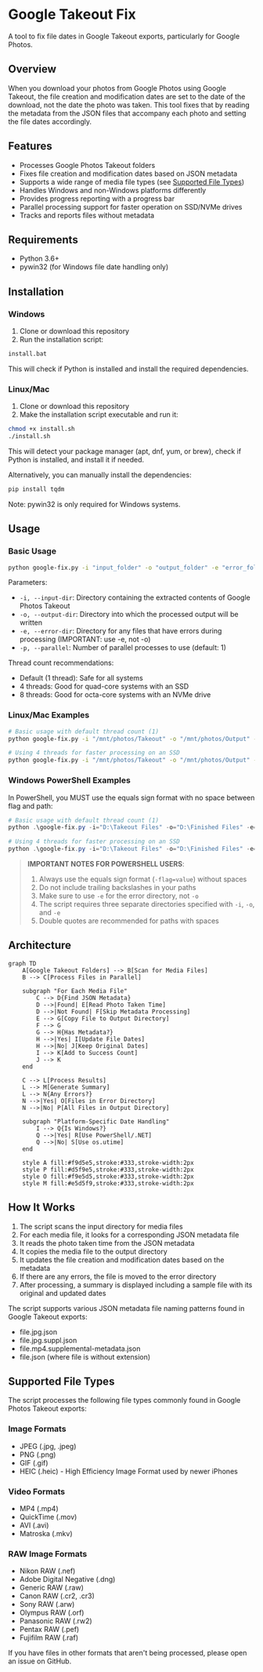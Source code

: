 # Google Takeout Fix

A tool to fix file dates in Google Takeout exports, particularly for Google Photos.

## Overview

When you download your photos from Google Photos using Google Takeout, the file creation and modification dates are set to the date of the download, not the date the photo was taken. This tool fixes that by reading the metadata from the JSON files that accompany each photo and setting the file dates accordingly.

## Features

- Processes Google Photos Takeout folders
- Fixes file creation and modification dates based on JSON metadata
- Supports a wide range of media file types (see [Supported File Types](#supported-file-types))
- Handles Windows and non-Windows platforms differently
- Provides progress reporting with a progress bar
- Parallel processing support for faster operation on SSD/NVMe drives
- Tracks and reports files without metadata

## Requirements

- Python 3.6+
- pywin32 (for Windows file date handling only)

## Installation

### Windows

1. Clone or download this repository
2. Run the installation script:

```cmd
install.bat
```

This will check if Python is installed and install the required dependencies.

### Linux/Mac

1. Clone or download this repository
2. Make the installation script executable and run it:

```bash
chmod +x install.sh
./install.sh
```

This will detect your package manager (apt, dnf, yum, or brew), check if Python is installed, and install it if needed.

Alternatively, you can manually install the dependencies:

```bash
pip install tqdm
```

Note: pywin32 is only required for Windows systems.

## Usage

### Basic Usage

```bash
python google-fix.py -i "input_folder" -o "output_folder" -e "error_folder" [-p threads]
```

Parameters:
- `-i, --input-dir`: Directory containing the extracted contents of Google Photos Takeout
- `-o, --output-dir`: Directory into which the processed output will be written
- `-e, --error-dir`: Directory for any files that have errors during processing (IMPORTANT: use -e, not -o)
- `-p, --parallel`: Number of parallel processes to use (default: 1)

Thread count recommendations:
- Default (1 thread): Safe for all systems
- 4 threads: Good for quad-core systems with an SSD
- 8 threads: Good for octa-core systems with an NVMe drive

### Linux/Mac Examples

```bash
# Basic usage with default thread count (1)
python google-fix.py -i "/mnt/photos/Takeout" -o "/mnt/photos/Output" -e "/mnt/photos/Output/errors"

# Using 4 threads for faster processing on an SSD
python google-fix.py -i "/mnt/photos/Takeout" -o "/mnt/photos/Output" -e "/mnt/photos/Output/errors" -p 4
```

### Windows PowerShell Examples

In PowerShell, you MUST use the equals sign format with no space between flag and path:

```powershell
# Basic usage with default thread count (1)
python .\google-fix.py -i="D:\Takeout Files" -o="D:\Finished Files" -e="D:\Error Files"

# Using 4 threads for faster processing on an SSD
python .\google-fix.py -i="D:\Takeout Files" -o="D:\Finished Files" -e="D:\Error Files" -p=4
```

> **IMPORTANT NOTES FOR POWERSHELL USERS**: 
> 1. Always use the equals sign format (`-flag=value`) without spaces
> 2. Do not include trailing backslashes in your paths
> 3. Make sure to use `-e` for the error directory, not `-o`
> 4. The script requires three separate directories specified with `-i`, `-o`, and `-e`
> 5. Double quotes are recommended for paths with spaces


## Architecture

```mermaid
graph TD
    A[Google Takeout Folders] --> B[Scan for Media Files]
    B --> C[Process Files in Parallel]
    
    subgraph "For Each Media File"
        C --> D{Find JSON Metadata}
        D -->|Found| E[Read Photo Taken Time]
        D -->|Not Found| F[Skip Metadata Processing]
        E --> G[Copy File to Output Directory]
        F --> G
        G --> H{Has Metadata?}
        H -->|Yes| I[Update File Dates]
        H -->|No| J[Keep Original Dates]
        I --> K[Add to Success Count]
        J --> K
    end
    
    C --> L[Process Results]
    L --> M[Generate Summary]
    L --> N{Any Errors?}
    N -->|Yes| O[Files in Error Directory]
    N -->|No| P[All Files in Output Directory]
    
    subgraph "Platform-Specific Date Handling"
        I --> Q{Is Windows?}
        Q -->|Yes| R[Use PowerShell/.NET]
        Q -->|No| S[Use os.utime]
    end
    
    style A fill:#f9d5e5,stroke:#333,stroke-width:2px
    style P fill:#d5f9e5,stroke:#333,stroke-width:2px
    style O fill:#f9e5d5,stroke:#333,stroke-width:2px
    style M fill:#e5d5f9,stroke:#333,stroke-width:2px
```

## How It Works

1. The script scans the input directory for media files
2. For each media file, it looks for a corresponding JSON metadata file
3. It reads the photo taken time from the JSON metadata
4. It copies the media file to the output directory
5. It updates the file creation and modification dates based on the metadata
6. If there are any errors, the file is moved to the error directory
7. After processing, a summary is displayed including a sample file with its original and updated dates

The script supports various JSON metadata file naming patterns found in Google Takeout exports:
- file.jpg.json
- file.jpg.suppl.json
- file.mp4.supplemental-metadata.json
- file.json (where file is without extension)

## Supported File Types

The script processes the following file types commonly found in Google Photos Takeout exports:

### Image Formats
- JPEG (.jpg, .jpeg)
- PNG (.png)
- GIF (.gif)
- HEIC (.heic) - High Efficiency Image Format used by newer iPhones

### Video Formats
- MP4 (.mp4)
- QuickTime (.mov)
- AVI (.avi)
- Matroska (.mkv)

### RAW Image Formats
- Nikon RAW (.nef)
- Adobe Digital Negative (.dng)
- Generic RAW (.raw)
- Canon RAW (.cr2, .cr3)
- Sony RAW (.arw)
- Olympus RAW (.orf)
- Panasonic RAW (.rw2)
- Pentax RAW (.pef)
- Fujifilm RAW (.raf)

If you have files in other formats that aren't being processed, please open an issue on GitHub.
